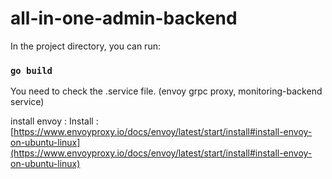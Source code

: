 # all-in-one-admin-backend

In the project directory, you can run:

### `go build`

You need to check the .service file. (envoy grpc proxy, monitoring-backend service)

install envoy : Install : [https://www.envoyproxy.io/docs/envoy/latest/start/install#install-envoy-on-ubuntu-linux](https://www.envoyproxy.io/docs/envoy/latest/start/install#install-envoy-on-ubuntu-linux)

